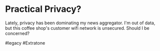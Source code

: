 # Practical Privacy?
Lately, privacy has been dominating my news aggregator. I'm out of data, but this coffee shop's customer wifi network is unsecured. Should I be concerned?

#legacy #Extratone